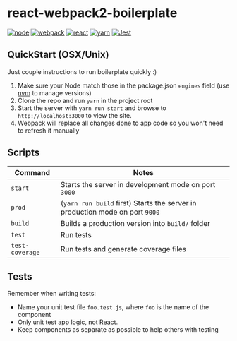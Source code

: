 react-webpack2-boilerplate
============

[![node](https://img.shields.io/badge/node-=>7-brightgreen.svg)](https://nodejs.org/en/)
[![webpack](https://img.shields.io/badge/webpack-2.2.1-brightgreen.svg)](https://webpack.github.io)
[![react](https://img.shields.io/badge/react-=>15-brightgreen.svg)](https://facebook.github.io/react/)
[![yarn](https://img.shields.io/badge/yarn-master-brightgreen.svg)](https://yarnpkg.com/en/)
[![Jest](https://img.shields.io/badge/Jest-=>19-brightgreen.svg)](https://facebook.github.io/jest/)

QuickStart (OSX/Unix)
-----------------------

Just couple instructions to run boilerplate quickly :)

1. Make sure your Node match those in the package.json `engines` field (use [nvm](https://github.com/creationix/nvm) to manage versions)
1. Clone the repo and run `yarn` in the project root
1. Start the server with `yarn run start` and browse to `http://localhost:3000` to view the site.
1. Webpack will replace all changes done to app code so you won't need to refresh it manually


Scripts
-----------
Command | Notes
------- | -----
`start` | Starts the server in development mode on port `3000`
`prod` | (`yarn run build` first) Starts the server in production mode on port `9000`
`build` | Builds a production version into `build/` folder
`test` | Run tests
`test-coverage` | Run tests and generate coverage files

Tests
------------

Remember when writing tests:

- Name your unit test file `foo.test.js`, where `foo` is the name of the component
- Only unit test app logic, not React.
- Keep components as separate as possible to help others with testing
